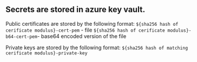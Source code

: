 ## Secrets are stored in azure key vault.

Public certificates are stored by the following format:
`${sha256 hash of cerificate modulus}-cert-pem` - file
`${sha256 hash of cerificate modulus}-b64-cert-pem`- base64 encoded version of the file

Private keys are stored by the following format:
`${sha256 hash of matching cerificate modulus}-private-key`
